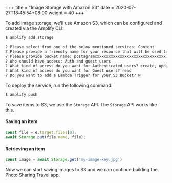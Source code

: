 +++
title = "Image Storage with Amazon S3"
date = 2020-07-27T18:45:54+08:00
weight = 40
+++


To add image storage, we'll use Amazon S3, which can be configured and created via the Amplify CLI:

```markdown
$ amplify add storage

? Please select from one of the below mentioned services: Content
? Please provide a friendly name for your resource that will be used to label this category in the project: images
? Please provide bucket name: postagramxxxxxxxxxxxxxxxxxxxxxxxxxxxxxxx <use_the_default>
? Who should have access: Auth and guest users
? What kind of access do you want for Authenticated users? create, update, read, delete
? What kind of access do you want for Guest users? read
? Do you want to add a Lambda Trigger for your S3 Bucket? N
```

To deploy the service, run the following command:

```markdown
$ amplify push
```

To save items to S3, we use the `Storage` API. The `Storage` API works like this.

#### Saving an item

```typescript
const file = e.target.files[0];
await Storage.put(file.name, file);
```

#### Retrieving an item

```typescript
const image = await Storage.get('my-image-key.jpg')
```

Now we can start saving images to S3 and we can continue building the Photo Sharing Travel app.